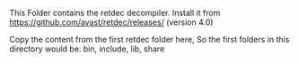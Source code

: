 This Folder contains the retdec decompiler.
Install it from https://github.com/avast/retdec/releases/
(version 4.0)

Copy the content from the first retdec folder here, 
So the first folders in this directory would be:
bin, include, lib, share